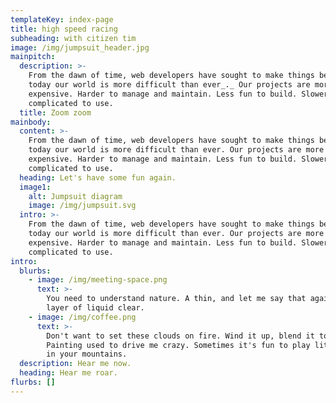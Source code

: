 ```yaml
---
templateKey: index-page
title: high speed racing
subheading: with citizen tim
image: /img/jumpsuit_header.jpg
mainpitch:
  description: >-
    From the dawn of time, web developers have sought to make things better. But
    today our world is more difficult than ever_._ Our projects are more
    expensive. Harder to manage and maintain. Less fun to build. Slower and more
    complicated to use.
  title: Zoom zoom
mainbody:
  content: >-
    From the dawn of time, web developers have sought to make things better. But
    today our world is more difficult than ever. Our projects are more
    expensive. Harder to manage and maintain. Less fun to build. Slower and more
    complicated to use.
  heading: Let's have some fun again.
  image1:
    alt: Jumpsuit diagram
    image: /img/jumpsuit.svg
  intro: >-
    From the dawn of time, web developers have sought to make things better. But
    today our world is more difficult than ever. Our projects are more
    expensive. Harder to manage and maintain. Less fun to build. Slower and more
    complicated to use.
intro:
  blurbs:
    - image: /img/meeting-space.png
      text: >-
        You need to understand nature. A thin, and let me say that again, a THIN
        layer of liquid clear. 
    - image: /img/coffee.png
      text: >-
        Don't want to set these clouds on fire. Wind it up, blend it together.
        Painting used to drive me crazy. Sometimes it's fun to play little games
        in your mountains. 
  description: Hear me now.
  heading: Hear me roar.
flurbs: []
---
```


